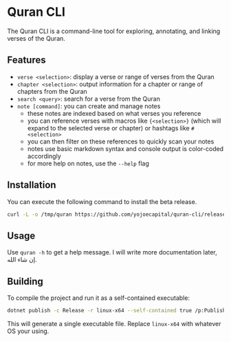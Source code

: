 # Quran CLI

The Quran CLI is a command-line tool for exploring, annotating, and linking verses of the Quran.

## Features

- `verse <selection>`: display a verse or range of verses from the Quran
- `chapter <selection>`: output information for a chapter or range of chapters from the Quran
- `search <query>`: search for a verse from the Quran
- `note [command]`: you can create and manage notes
  - these notes are indexed based on what verses you reference
  - you can reference verses with macros like `{<selection>}` (which will expand to the selected verse or chapter) or hashtags like `#<selection>`
  - you can then filter on these references to quickly scan your notes
  - notes use basic markdown syntax and console output is color-coded accordingly
  - for more help on notes, use the `--help` flag

## Installation

You can execute the following command to install the beta release.

```bash
curl -L -o /tmp/quran https://github.com/yojoecapital/quran-cli/releases/latest/download/quran && chmod 755 /tmp/quran && sudo mv /tmp/quran /usr/local/bin/
```

## Usage

Use `quran -h` to get a help message. I will write more documentation later, إن شاء الله.

## Building

To compile the project and run it as a self-contained executable:

```bash
dotnet publish -c Release -r linux-x64 --self-contained true /p:PublishSingleFile=true
```

This will generate a single executable file. Replace `linux-x64` with whatever OS your using.
